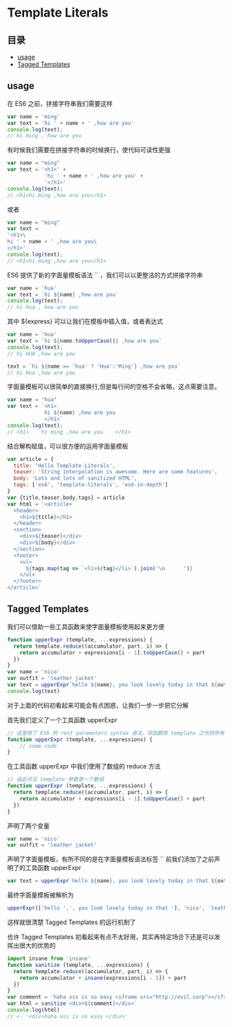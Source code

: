 # Template Literals
## 目录
- [usage](#usage)
- [Tagged Templates](#TaggedTemplates)
## usage
在 ES6 之前，拼接字符串我们需要这样
```javaScript
var name = 'ming'
var text = 'hi ' + name + ' ,how are you'
console.log(text);
// hi ming , how are you
```
有时候我们需要在拼接字符串的时候换行，使代码可读性更强
```javaScript
var name = "ming"
var text = '<h1>' + 
            'hi ' + name + ' ,how are you' + 
            '</h1>'
console.log(text);
// <h1>hi ming ,how are you</h1>
```
或者
```javaScript
var name = "ming"
var text = 
'<h1>\
hi ' + name + ' ,how are you\
</h1>'
console.log(text);
// <h1>hi ming ,how are you</h1>
```
ES6 提供了新的字面量模板语法 `` ，我们可以以更整洁的方式拼接字符串
```javaScript
var name = 'hua'
var text = `hi ${name} ,how are you`
console.log(text);
// hi hua , how are you
``` 
其中 ${express} 可以让我们在模板中插入值，或者表达式
```javaScript
var name = 'hua'
var text = `hi ${name.toUpperCase()} ,how are you`
console.log(text);
// hi HUA ,how are you

text = `hi ${name == 'hua' ? 'Hua':'Ming'} ,how are you`
// hi Hua ,how are you 
```
字面量模板可以很简单的直接换行,但是每行间的空格不会省略，这点需要注意。
```javaScript
var name = "hua"
var text = `<h1> 
            hi ${name} ,how are you
            </h1>`
console.log(text);
// <h1>    hi ming ,how are you    </h1>
```
结合解构赋值，可以很方便的运用字面量模板
```javaScript
var article = {
  title: 'Hello Template Literals',
  teaser: 'String interpolation is awesome. Here are some features',
  body: 'Lots and lots of sanitized HTML',
  tags: ['es6', 'template-literals', 'es6-in-depth']
}
var {title,teaser,body,tags} = article
var html = `<article>
  <header>
    <h1>${title}</h1>
  </header>
  <section>
    <div>${teaser}</div>
    <div>${body}</div>
  </section>
  <footer>
    <ul>
      ${tags.map(tag => `<li>${tag}</li>`).join('\n      ')}
    </ul>
  </footer>
</article>`
```
## Tagged Templates
我们可以借助一些工具函数来使字面量模板使用起来更方便
```javaScript
function upperExpr (template, ...expressions) {
  return template.reduce((accumulator, part, i) => {
    return accumulator + expressions[i - 1].toUpperCase() + part
  })
}
var name = 'nico'
var outfit = 'leather jacket'
var text = upperExpr`hello ${name}, you look lovely today in that ${outfit}`
console.log(text)
```
对于上面的代码初看起来可能会有点困惑，让我们一步一步把它分解

首先我们定义了一个工具函数 upperExpr
```javaScript
// 这里用了 ES6 的 rest parameters syntax 语法，将函数除 template 之外的所有参数收集进一个 expressions 数组
function upperExpr (template, ...expressions) {
    // some code
}
```
在工具函数 upperExpr 中我们使用了数组的 reduce  方法
```javaScript
// 由此可见 template 参数是一个数组
function upperExpr (template, ...expressions) {
  return template.reduce((accumulator, part, i) => {
    return accumulator + expressions[i - 1].toUpperCase() + part
  })
}
```
声明了两个变量
```javaScript
var name = 'nico'
var outfit = 'leather jacket'
```
声明了字面量模板，有所不同的是在字面量模板语法标签 `` 前我们添加了之前声明了的工具函数  upperExpr
```javaScript
var text = upperExpr`hello ${name}, you look lovely today in that ${outfit}`
```
最终字面量模板被解析为
```javaScript
upperExpr(['hello ',', you look lovely today in that '], 'nico', 'leather jacket')
```
这样就很清楚 Tagged Templates 的运行机制了

也许 Tagged Templates 初看起来有点不太好用，其实再特定场合下还是可以发挥出很大的优势的
```javaScript
import insane from 'insane'
function sanitize (template, ...expressions) {
  return template.reduce((accumulator, part, i) => {
    return accumulator + insane(expressions[i - 1]) + part
  })
}
var comment = 'haha xss is so easy <iframe src="http://evil.corp"></iframe>'
var html = sanitize`<div>${comment}</div>`
console.log(html)
// <- '<div>haha xss is so easy </div>'
```